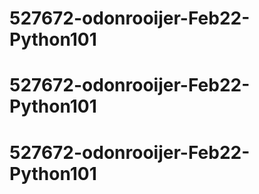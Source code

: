 # 527672-odonrooijer-Feb22-Python101
# 527672-odonrooijer-Feb22-Python101
# 527672-odonrooijer-Feb22-Python101
